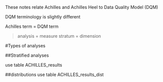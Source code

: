 These notes relate Achilles and Achilles Heel to Data Quality Model (DQM)

DQM terminology is slightly different

Achilles term = DQM term
>analysis = measure
>stratum = dimension




#Types of analyses

##Stratified analyses

use table ACHILLES_results

##distributions 
use table ACHILLES_results_dist
